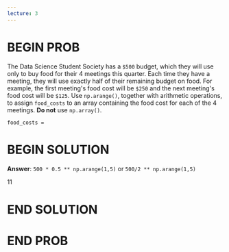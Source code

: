 ```yaml
---
lecture: 3
---
```


# BEGIN PROB

The Data Science Student Society has a `$500` budget, which they will
use only to buy food for their 4 meetings this quarter. Each time they
have a meeting, they will use exactly half of their remaining budget on
food. For example, the first meeting's food cost will be `$250` and the
next meeting's food cost will be `$125`. Use `np.arange()`, together
with arithmetic operations, to assign `food_costs` to an array
containing the food cost for each of the 4 meetings. **Do not** use
`np.array()`.

`food_costs = `

# BEGIN SOLUTION

**Answer**: 
`500 * 0.5 ** np.arange(1,5)`
or 
`500/2 ** np.arange(1,5)`

<average>11</average>

# END SOLUTION

# END PROB